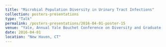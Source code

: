 ```yaml
---
title: "Microbial Population Diversity in Urinary Tract Infections"
collection: posters-presentations
type: "Talk"
permalink: /posters-presentations/2016-04-01-poster-15
venue: "Yale, Annual Yale Bouchet Conference on Diversity and Graduate Education"
date: 2016-04-01
location: "New Haven, CT"
---
```

